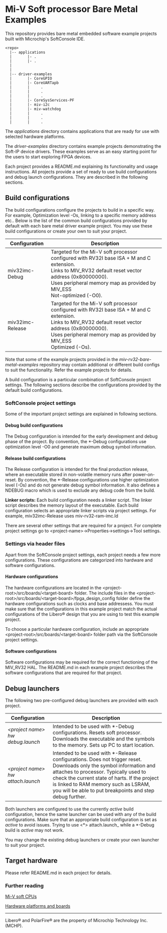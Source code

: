 # Mi-V Soft processor Bare Metal Examples
This repository provides bare metal embedded software example projects built with Microchip's SoftConsole IDE.

```
<repo>
  |-- applications
  |       |- .
  |       |- .
  |
  |
  |-- driver-examples
  |       |- CoreGPIO
  |       |- CoreUARTapb
  |       |     .
  |       |     .
  |       |     .
  |       |- CoreSysServices-PF
  |       |- miv-i2c
  |       |- miv-watchdog
  |       |     .
  |       |     .
  |       |     .

```

The *applications* directory contains applications that are ready for use with selected hardware platforms.

The *driver-examples* directory contains example projects demonstrating the Soft-IP device drivers. These examples serve as an easy starting point for the users to start exploring FPGA devices.

Each project provides a README.md explaining its functionality and usage instructions.
All projects provide a set of ready to use build configurations and debug launch configurations. They are described in the following sections.

## Build configurations
The build configurations configure the projects to build in a specific way. For example, Optimization level -Os, linking to a specific memory address etc..
Below is the list of the common build configurations provided by default with each bare metal driver example project. You may use these build configurations or create your own to suit your project.

|Configuration     | Description    |
|----------------- | -------------- |
|miv32imc-Debug    | Targeted for the Mi-V soft processor configured with RV32I base ISA + M and C extension. </br> Links to MIV_RV32 default reset vector address (0x80000000). </br> Uses peripheral memory map as provided by MIV_ESS  </br> Not-optimized (-O0).|
|miv32imc-Release  | Targeted for the Mi-V soft processor configured with RV32I base ISA + M and C extension. </br> Links to MIV_RV32 default reset vector address (0x80000000). </br> Uses peripheral memory map as provided by MIV_ESS  </br> Optimized (-Os).|

Note that some of the example projects provided in the *miv-rv32-bare-metal-examples* repository may contain additional or different build configs to suit the functionality. Refer the example projects for details.

A build configuration is a particular combination of SoftConsole project settings.
The following sections describe the configurations provided by the default build configurations.

### SoftConsole project settings
Some of the important project settings are explained in following sections.

#### Debug build configurations
The Debug configuration is intended for the early development and debug phase of the project. By convention, the *-Debug configurations use optimization level -O0 and generate maximum debug symbol information.

#### Release build configurations
The Release configuration is intended for the final production release, where an executable stored in non-volatile memory runs after power-on-reset. By convention, the *-Release configurations use higher optimization level (-Os) and do not generate debug symbol information. It also defines a NDEBUG macro which is used to exclude any debug code from the build.

**Linker scripts:** Each build configuration needs a linker script. The linker script describes the memory layout of the executable. Each build configuration selects an appropriate linker scripts via project settings. For example, miv32imc-Release uses miv-rv32-ram-imc.ld

There are several other settings that are required for a project. For complete project settings go to \<project-name>->Properties->settings->Tool settings.

### Settings via header files
Apart from the SoftConsole project settings, each project needs a few more configurations. These configurations are categorized into hardware and software configurations.

#### Hardware configurations
The hardware configurations are located in the \<project-root>/src/boards/\<target-board> folder. The include files in the \<project-root>/src/boards/\<target-board>/fpga_design_config folder define the hardware configurations such as clocks and base addressess. You must make sure that the configurations in this example project match the actual configurations of the Libero&reg; design that you are using to test this example project.

To choose a particular hardware configuration, include an appropriate \<project-root>/src/boards/\<target-board> folder path via the SoftConsole project settings.

#### Software configurations
Software configurations may be required for the correct functioning of the MIV_RV32 HAL. The README.md in each example project describes the software configurations that are required for that project.

## Debug launchers
The following two pre-configured debug launchers are provided with each project.

|Configuration              | Description                                                                                                |
|---------------------------|------------------------------------------------------------------------------------------------------------|
|_\<project name> hw debug.launch_ | Intended to be used with *-Debug configurations. Resets soft processor.<br> Downloads the executable and the symbols to the memory. Sets up PC to start location. |
|_\<project name> hw attach.launch_ | Intended to be used with *-Release configurations. Does not trigger reset. <br> Downloads only the symbol information and attaches to processor. Typically used to check the current state of harts. If the project is linked to RAM memory such as LSRAM, you will be able to put breakpoints and step debug further.                   |

Both launchers are configured to use the currently _active_ build configuration, hence the same launcher can be used with any of the build configurations. Make sure that an appropriate build configuration is set as _active_ to avoid issues. Trying to use <*> attach.launch_ while a *-Debug build is _active_ may not work.

You may change the existing debug launchers or create your own launcher to suit your project.

## Target hardware
Please refer README.md in each project for details.

### Further reading
[Mi-V soft CPUs](https://mi-v-ecosystem.github.io/docs/mi-v-soft-cpu/#mi-v-soft-cpus)

[Hardware platforms and boards](https://mi-v-ecosystem.github.io/docs/mi-v-soft-cpu/#hardware-platforms-and-boards)
___
Libero&reg; and PolarFire&reg; are the property of Microchip Technology Inc. (MCHP).
